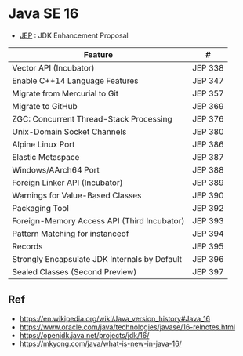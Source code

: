 # Java SE 16

* [JEP](https://en.wikipedia.org/wiki/JDK_Enhancement_Proposal) : JDK Enhancement Proposal

Feature                                       | #
----------------------------------------------|---------
Vector API (Incubator)                        | JEP 338
Enable C++14 Language Features                | JEP 347
Migrate from Mercurial to Git                 | JEP 357
Migrate to GitHub                             | JEP 369
ZGC: Concurrent Thread-Stack Processing       | JEP 376
Unix-Domain Socket Channels                   | JEP 380
Alpine Linux Port                             | JEP 386
Elastic Metaspace                             | JEP 387
Windows/AArch64 Port                          | JEP 388
Foreign Linker API (Incubator)                | JEP 389
Warnings for Value-Based Classes              | JEP 390
Packaging Tool                                | JEP 392
Foreign-Memory Access API (Third Incubator)   | JEP 393
Pattern Matching for instanceof               | JEP 394
Records                                       | JEP 395
Strongly Encapsulate JDK Internals by Default | JEP 396
Sealed Classes (Second Preview)               | JEP 397

## Ref
* https://en.wikipedia.org/wiki/Java_version_history#Java_16
* https://www.oracle.com/java/technologies/javase/16-relnotes.html
* https://openjdk.java.net/projects/jdk/16/
* https://mkyong.com/java/what-is-new-in-java-16/
